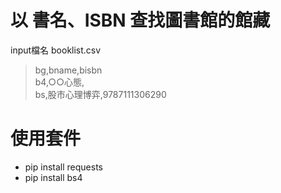 # 以 書名、ISBN 查找圖書館的館藏
input檔名 booklist.csv  
> bg,bname,bisbn  
> b4,○○心態,  
> bs,股市心理博弈,9787111306290  

# 使用套件
+ pip install requests
+ pip install bs4
